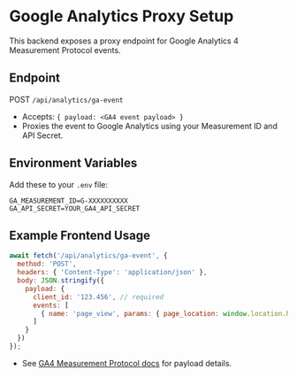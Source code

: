# Google Analytics Proxy Setup

This backend exposes a proxy endpoint for Google Analytics 4 Measurement Protocol events.

## Endpoint

POST `/api/analytics/ga-event`

- Accepts: `{ payload: <GA4 event payload> }`
- Proxies the event to Google Analytics using your Measurement ID and API Secret.

## Environment Variables

Add these to your `.env` file:

```
GA_MEASUREMENT_ID=G-XXXXXXXXXX
GA_API_SECRET=YOUR_GA4_API_SECRET
```

## Example Frontend Usage

```js
await fetch('/api/analytics/ga-event', {
  method: 'POST',
  headers: { 'Content-Type': 'application/json' },
  body: JSON.stringify({
    payload: {
      client_id: '123.456', // required
      events: [
        { name: 'page_view', params: { page_location: window.location.href } }
      ]
    }
  })
});
```

- See [GA4 Measurement Protocol docs](https://developers.google.com/analytics/devguides/collection/protocol/ga4) for payload details.
